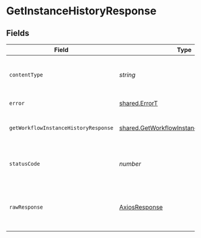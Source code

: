 # GetInstanceHistoryResponse


## Fields

| Field                                                                                                  | Type                                                                                                   | Required                                                                                               | Description                                                                                            |
| ------------------------------------------------------------------------------------------------------ | ------------------------------------------------------------------------------------------------------ | ------------------------------------------------------------------------------------------------------ | ------------------------------------------------------------------------------------------------------ |
| `contentType`                                                                                          | *string*                                                                                               | :heavy_check_mark:                                                                                     | HTTP response content type for this operation                                                          |
| `error`                                                                                                | [shared.ErrorT](../../models/shared/errort.md)                                                         | :heavy_minus_sign:                                                                                     | General error                                                                                          |
| `getWorkflowInstanceHistoryResponse`                                                                   | [shared.GetWorkflowInstanceHistoryResponse](../../models/shared/getworkflowinstancehistoryresponse.md) | :heavy_minus_sign:                                                                                     | The workflow instance history                                                                          |
| `statusCode`                                                                                           | *number*                                                                                               | :heavy_check_mark:                                                                                     | HTTP response status code for this operation                                                           |
| `rawResponse`                                                                                          | [AxiosResponse](https://axios-http.com/docs/res_schema)                                                | :heavy_minus_sign:                                                                                     | Raw HTTP response; suitable for custom response parsing                                                |